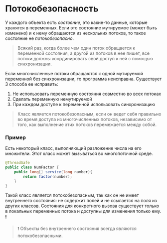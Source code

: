 # Потокобезопасность
У каждого объекта есть _состояние_, это какие-то данные, которые хранятся в переменных. 
Если это состояние мутируемое (может быть изменено) и к нему обращаются из нескольких потоков, 
то такое состояние не _потокобезопасно_.

> Всякий раз, когда более чем один поток обращается к переменной состояния, а другой из потоков в 
> нее пишет, все потоки должны координировать свой доступ к ней с помощью синхронизации.

Если многочисленные потоки обращаются к одной мутируемой переменной без синхронизации, то программа неисправна.
Существует 3 способа ее исправить:
1) Не использовать переменную состояния совместно во всех потоках
2) Сделать переменную немутируемой
3) При каждом доступе к переменной использовать синхронизацию

> Класс является потокобезопасным, если он ведет себя правильно во время доступа из многочисленных потоков, 
> независимо от того, как выполнение этих потоков перемежается между собой.

### Пример
Есть некоторый класс, выполняющий разложение числа на его множители. Этот класс может вызываться во 
многопоточной среде.

```java
@ThreadSafe
public class NumFactor {
    public long[] service(long number){
        return factor(number);
    }
}
```

Такой класс является потокобезопасным, так как он не имеет внутреннего состояния: не содержит полей и 
не ссылается на поля из других классов. Состояния для конкретного вызова существует только в локальных 
переменных потока и доступны для изменения только ему. :exclamation:

> :exclamation: Объекты без внутреннего состояния всегда являются потокобезопасными.